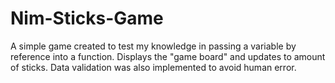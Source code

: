 # Nim-Sticks-Game
A simple game created to test my knowledge in passing a variable by reference into a function. 
Displays the "game board" and updates to amount of sticks. 
Data validation was also implemented to avoid human error. 
